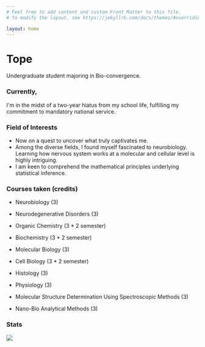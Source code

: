```yaml
---
# Feel free to add content and custom Front Matter to this file.
# To modify the layout, see https://jekyllrb.com/docs/themes/#overriding-theme-defaults

layout: home
---
```



# Tope 
Undergraduate student majoring in Bio-convergence.
<br>

### Currently,
I'm in the midst of a two-year hiatus from my school life, fulfilling my commitment to mandatory national service. 

### Field of Interests
- Now on a quest to uncover what truly captivates me. 
- Among the diverse fields, I found myself fascinated to neurobiology. Learning how nervous system works at a molecular and cellular level is highly intriguing.
- I am keen to comprehend the mathematical principles underlying statistical inference.


### Courses taken (credits)
- Neurobiology (3)
- Neurodegenerative Disorders (3)

- Organic Chemistry (3 * 2 semester)
- Biochemistry (3 * 2 semester)
- Molecular Biology (3)
- Cell Biology (3 * 2 semester)
- Histology (3)
- Physiology (3)
- Molecular Structure Determination Using Spectroscopic Methods (3)
- Nano-Bio Analytical Methods (3)


### Stats
<p>
    <img src="https://github-readme-stats.vercel.app/api/top-langs/?username=gaba-tope&layout=compact&bg_color=30,1565C0,b92b27&title_color=fff&text_color=fff&exclude_repo=gaba-tope.github.io&hide=html,css,javascript">
</p>

